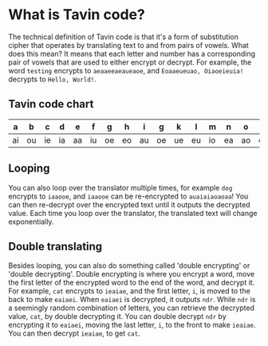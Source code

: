 # What is Tavin code?
The technical definition of Tavin code is that it's a form of substitution cipher that operates by translating text to and from pairs of vowels.
What does this mean? It means that each letter and number has a corresponding pair of vowels that are used to either encrypt or decrypt.
For example, the word `testing` encrypts to `aeaaeeaeaueaoe`, and `Eoaaeueuao, Oiaoeieuia!` decrypts to `Hello, World!`.
## Tavin code chart
|a |b |c |d |e |f |g |h |i |g |k |l |m |n |o |p |q |r |s |t |u |v |w |x |y |z |0 |1 |2 |3 |4 |5 |6 |7 |8 |9 |
|--|--|--|--|--|--|--|--|--|--|--|--|--|--|--|--|--|--|--|--|--|--|--|--|--|--|--|--|--|--|--|--|--|--|--|--|
|ai|ou|ie|ia|aa|iu|oe|eo|au|oe|ue|eu|io|ea|ao|oa|uu|ei|ee|ae|ii|ua|oi|ui|oo|yy|ya|ay|oy|yu|yi|iy|yo|ye|ey|uy|
## Looping
You can also loop over the translator multiple times, for example `dog` encrypts to `iaaooe`, and `iaaooe` can be re-encrypted to `auaiaiaoaoaa`!
You can then re-decrypt over the encrypted text until it outputs the decrypted value.
Each time you loop over the translator, the translated text will change exponentially.
## Double translating
Besides looping, you can also do something called 'double encrypting' or 'double decrypting'. Double encrypting is where you encrypt a word, move the first letter of the encrypted word to the end of the word, and decrypt it. For example, `cat` encrypts to `ieaiae`, and the first letter, `i`, is moved to the back to make `eaiaei`. When `eaiaei` is decrypted, it outputs `ndr`. While `ndr` is a seemingly random combination of letters, you can retrieve the decrypted value, `cat`, by double decrypting it. You can double decrypt `ndr` by encrypting it to `eaiaei`, moving the last letter, `i`, to the front to make `ieaiae`. You can then decrypt `ieaiae`, to get `cat`.

